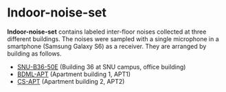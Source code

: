 # Indoor-noise-set

**Indoor-noise-set** contains labeled inter-floor noises collected at three different buildings. The noises were sampled with a single microphone in a smartphone (Samsung Galaxy S6) as a receiver. They are arranged by building as follows.

- [SNU-B36-50E](https://github.com/yodacatmeow/indoor-noise/tree/master/indoor-noise-set/SNU-B36-50E) (Building 36 at SNU campus, office building)
- [BDML-APT](https://github.com/yodacatmeow/indoor-noise/tree/master/indoor-noise-set/BDML-APT) (Apartment building 1, APT1)
- [CS-APT](https://github.com/yodacatmeow/indoor-noise/tree/master/indoor-noise-set/CS-APT) (Apartment building 2, APT2)
